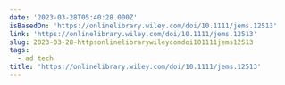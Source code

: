 ```yaml
---
date: '2023-03-28T05:40:28.000Z'
isBasedOn: 'https://onlinelibrary.wiley.com/doi/10.1111/jems.12513'
link: 'https://onlinelibrary.wiley.com/doi/10.1111/jems.12513'
slug: 2023-03-28-httpsonlinelibrarywileycomdoi101111jems12513
tags:
  - ad tech
title: 'https://onlinelibrary.wiley.com/doi/10.1111/jems.12513'
---
```


